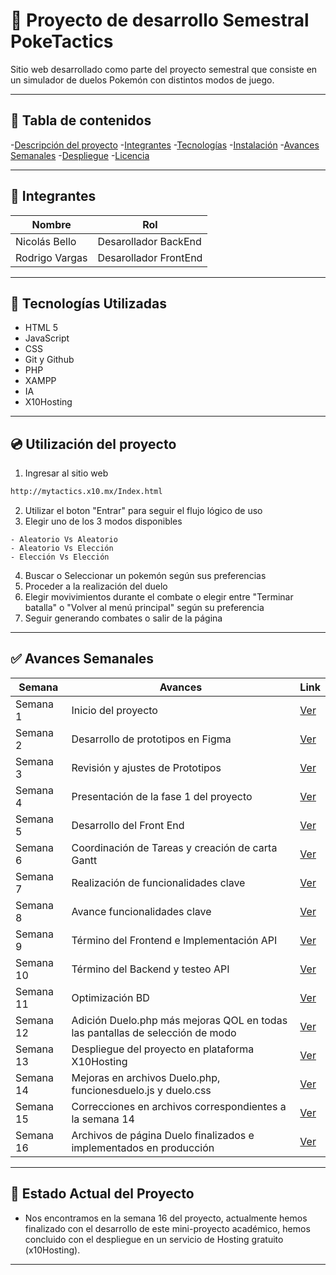 # :penguin: Proyecto de desarrollo Semestral PokeTactics
Sitio web desarrollado como parte del proyecto semestral que consiste en un simulador de duelos Pokemón con distintos modos de juego.

---
## :leaves: Tabla de contenidos
-[Descripción del proyecto](#-descripción-del-proyecto)
-[Integrantes](#-integrantes)
-[Tecnologías](#-tecnologías)
-[Instalación](#-instalación)
-[Avances Semanales](#-avances-semanales)
-[Despliegue](#-despliegue)
-[Licencia](#-licencia)

---

## :space_invader: Integrantes
|Nombre                      |Rol                    |
|----------------------------|-----------------------|
|Nicolás Bello|Desarollador BackEnd|
|Rodrigo Vargas|Desarollador FrontEnd|

---

## :book: Tecnologías Utilizadas
- HTML 5
- JavaScript
- CSS
- Git y Github
- PHP
- XAMPP
- IA
- X10Hosting
---

## :cd: Utilización del proyecto
1. Ingresar al sitio web
```bash
http://mytactics.x10.mx/Index.html
```
2. Utilizar el boton "Entrar" para seguir el flujo lógico de uso
3. Elegir uno de los 3 modos disponibles
```
- Aleatorio Vs Aleatorio
- Aleatorio Vs Elección
- Elección Vs Elección
```
4. Buscar o Seleccionar un pokemón según sus preferencias
5. Proceder a la realización del duelo
6. Elegir movivimientos durante el combate o elegir entre "Terminar batalla" o "Volver al menú principal" según su preferencia
7. Seguir generando combates o salir de la página
---

## :white_check_mark: Avances Semanales

|Semana          |Avances                        |Link                               |
|----------------|-------------------------------|-----------------------------------|
|Semana 1|Inicio del proyecto|[Ver](https://github.com/Raynagah/Proyecto-Semestral/tree/main/Avances/Semana-1)|
|Semana 2|Desarrollo de prototipos en Figma|[Ver](https://github.com/Raynagah/Proyecto-Semestral/tree/main/Avances/Semana-2)|
|Semana 3|Revisión y ajustes de Prototipos|[Ver](https://github.com/Raynagah/Proyecto-Semestral/tree/main/Avances/Semana-3)|
|Semana 4|Presentación de la fase 1 del proyecto|[Ver](https://github.com/Raynagah/Proyecto-Semestral/tree/main/Avances/Semana-4)|
|Semana 5|Desarrollo del Front End|[Ver](https://github.com/Raynagah/Proyecto-Semestral/tree/main/Avances/Semana-5)|
|Semana 6|Coordinación de Tareas y creación de carta Gantt|[Ver](https://github.com/Raynagah/Proyecto-Semestral/tree/main/Avances/Semana-6)|
|Semana 7|Realización de funcionalidades clave|[Ver](https://github.com/Raynagah/Proyecto-Semestral/tree/main/Avances/Semana-7)|
|Semana 8|Avance funcionalidades clave|[Ver](https://github.com/Raynagah/Proyecto-Semestral/tree/main/Avances/Semana-8)|
|Semana 9|Término del Frontend e Implementación API|[Ver](https://github.com/Raynagah/Proyecto-Semestral/tree/main/Avances/Semana-9)|
|Semana 10|Término del Backend y testeo API|[Ver](https://github.com/Raynagah/Proyecto-Semestral/tree/main/Avances/Semana-10)|
|Semana 11|Optimización BD|[Ver](https://github.com/Raynagah/Proyecto-Semestral/tree/main/Avances/Semana-11)|
|Semana 12|Adición Duelo.php más mejoras QOL en todas las pantallas de selección de modo|[Ver](https://github.com/Raynagah/Proyecto-Semestral/tree/main/Avances/Semana-12)|
|Semana 13|Despliegue del proyecto en plataforma X10Hosting|[Ver](https://github.com/Raynagah/Proyecto-Semestral/tree/main/Avances/Semana-13)|
|Semana 14|Mejoras en archivos Duelo.php, funcionesduelo.js y duelo.css|[Ver](https://github.com/Raynagah/Proyecto-Semestral/tree/main/Avances/Semana-14)|
|Semana 15|Correcciones en archivos correspondientes a la semana 14|[Ver](https://github.com/Raynagah/Proyecto-Semestral/tree/main/Avances/Semana-15)|
|Semana 16|Archivos de página Duelo finalizados e implementados en producción|[Ver](https://github.com/Raynagah/Proyecto-Semestral/tree/main/Avances/Semana-16)|
---

## :bug: Estado Actual del Proyecto
- Nos encontramos en la semana 16 del proyecto, actualmente hemos finalizado con el desarrollo de este mini-proyecto académico, hemos concluido con el despliegue en un servicio de Hosting gratuito (x10Hosting).

---
